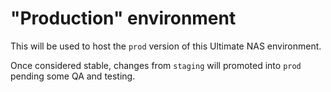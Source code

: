 # "Production" environment

This will be used to host the `prod` version of this Ultimate NAS environment.

Once considered stable, changes from `staging` will promoted into `prod` pending some QA and testing.
